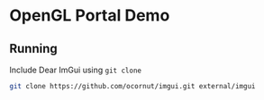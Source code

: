 # OpenGL Portal Demo

## Running

Include Dear ImGui using `git clone`

```bash
git clone https://github.com/ocornut/imgui.git external/imgui

